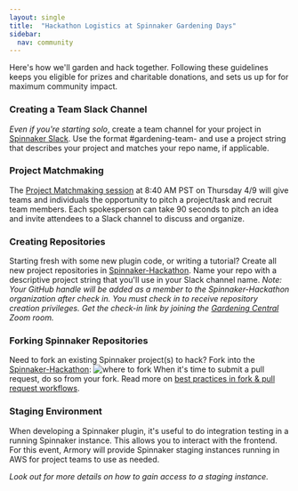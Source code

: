 ```yaml
---
layout: single
title:  "Hackathon Logistics at Spinnaker Gardening Days"
sidebar:
  nav: community
---
```

Here's how we'll garden and hack together. Following these guidelines keeps you eligible for prizes and charitable donations, and sets us up for for maximum community impact.

### Creating a Team Slack Channel
_Even if you're starting solo_, create a team channel for your project in [Spinnaker Slack](https://join.spinnaker.io). Use the format #gardening-team-<projectString> and use a project string that describes your project and matches your repo name, if applicable.

### Project Matchmaking
The [Project Matchmaking session](https://armory.zoom.us/j/6807216019) at 8:40 AM PST on Thursday 4/9 will give teams and individuals the opportunity to pitch a project/task and recruit team members. Each spokesperson can take 90 seconds to pitch an idea and invite attendees to a Slack channel to discuss and organize.

### Creating Repositories
Starting fresh with some new plugin code, or writing a tutorial? Create all new project repositories in [Spinnaker-Hackathon](https://github.com/spinnaker-hackathon). Name your repo with a descriptive project string that you'll use in your Slack channel name. _Note: Your GitHub handle will be added as a member to the Spinnaker-Hackathon organization after check in. You must check in to receive repository creation privileges. Get the check-in link by joining the [Gardening Central](https://armory.zoom.us/j/6807216019) Zoom room._

### Forking Spinnaker Repositories
Need to fork an existing Spinnaker project(s) to hack? Fork into the [Spinnaker-Hackathon](https://github.com/spinnaker-hackathon):
![where to fork](/org-fork.png)
When it's time to submit a pull request, do so from your fork. Read more on [best practices in fork & pull request workflows](https://gist.github.com/Chaser324/ce0505fbed06b947d962).

### Staging Environment
When developing a Spinnaker plugin, it's useful to do integration testing in a running Spinnaker instance. This allows you to interact with the frontend. For this event, Armory will provide Spinnaker staging instances running in AWS for project teams to use as needed.

_Look out for more details on how to gain access to a staging instance._
